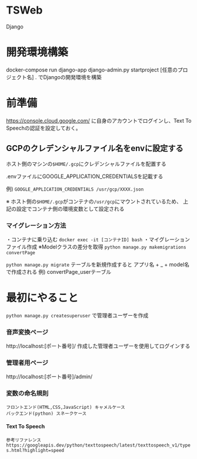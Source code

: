 # TSWeb
Django

# 開発環境構築
docker-compose run django-app django-admin.py startproject [任意のプロジェクト名] .
でDjangoの開発環境を構築

# 前準備
https://console.cloud.google.com/
に自身のアカウントでログインし、Text To Speechの認証を設定しておく。

## GCPのクレデンシャルファイル名をenvに設定する
ホスト側のマシンの`$HOME/.gcp`にクレデンシャルファイルを配置する

.envファイルにGOOGLE_APPLICATION_CREDENTIALSを記載する

例)
`GOOGLE_APPLICATION_CREDENTIALS /usr/gcp/XXXX.json`

※ ホスト側の`$HOME/.gcp`がコンテナの`/usr/gcp`にマウントされているため、
上記の設定でコンテナ側の環境変数として設定される

### マイグレーション方法
・コンテナに乗り込む
`docker exec -it [コンテナID] bash`
・マイグレーションファイル作成 ※Modelクラスの差分を取得
`python manage.py makemigrations convertPage`

`python manage.py migrate`
テーブルを新規作成すると
アプリ名 + _ + model名で作成される
例) convertPage_userテーブル

# 最初にやること
`python manage.py createsuperuser`
で管理者ユーザーを作成

### 音声変換ページ
http://localhost:[ポート番号]/
作成した管理者ユーザーを使用してログインする

### 管理者用ページ
http://localhost:[ポート番号]/admin/


### 変数の命名規則
```
フロントエンド(HTML,CSS,JavaScript) キャメルケース
バックエンド(python) スネークケース
```

#### Text To Speech
`参考リファレンス`
`https://googleapis.dev/python/texttospeech/latest/texttospeech_v1/types.html?highlight=speed`
